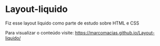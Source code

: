 # Layout-liquido
Fiz esse layout liquido como parte de estudo sobre HTML e CSS

Para visualizar o conteúdo visite: https://marcomacias.github.io/Layout-liquido/
